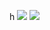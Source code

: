h
<img src="https://github-readme-stats.vercel.app/api?username=theverygaming&count_private=true&line_height=21&show_icons=true&hide_border=true&theme=dark"/>
<img src="https://github-readme-stats.vercel.app/api/top-langs/?username=theverygaming&layout=compact&card_width=250&hide_border=true&theme=dark"/>
